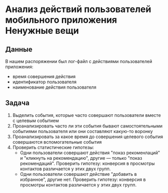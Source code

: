 # Анализ действий пользователей мобильного приложения Ненужные вещи
## Данные
В нашем распоряжении был лог-файл с действиями пользователей приложения:
- время совершения действия
- идентификатор пользователя
- наименование действия пользователя
## Задача
1. Выделить события, которые часто совершают пользователи вместе с целевым событием
2. Проанализировать часто ли эти события бывают самостоятельными событиями пользователя или они составляют какую-то воронку
3. Проанализировать за какое время до совершения целевого события совершаются вспомогательные события
4. Проверить статистические гипотезы:
	- Одни пользователи совершают действия "показ рекоменлаций" и "кликнуть на рекомендацию", другие — только "показ рекомендаций". Проверить гипотезу: конверсия в просмотры контактов различается у этих двух групп.
	- Одни пользователи совершают действие "добавить в избранное", другие нет. Проверить гипотезу: конверсия в просмотры контактов различается у этих двух групп.
